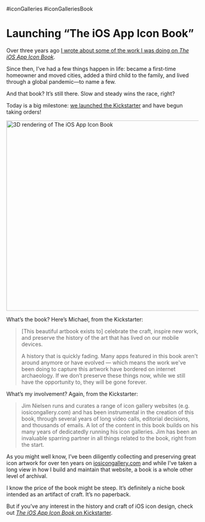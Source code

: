 #iconGalleries #iconGalleriesBook

# Launching “The iOS App Icon Book”

Over three years ago [I wrote about some of the work I was doing on _The iOS App Icon Book_](https://blog.jim-nielsen.com/2018/detecitve-work-for-app-icon-book/).

Since then, I’ve had a few things happen in life: became a first-time homeowner and moved cities, added a third child to the family, and lived through a global pandemic—to name a few.

And that book? It’s still there. Slow and steady wins the race, right?

Today is a big milestone: [we launched the Kickstarter](https://www.kickstarter.com/projects/flarup/867241699) and have begun taking orders! 

<img src="https://cdn.jim-nielsen.com/blog/2021/app-icon-book.jpg" width="700" height="498" alt="3D rendering of The iOS App Icon Book" /> 

What’s the book? Here’s Michael, from the Kickstarter:

> [This beautiful artbook exists to] celebrate the craft, inspire new work, and preserve the history of the art that has lived on our mobile devices.
> 
> A history that is quickly fading. Many apps featured in this book aren't around anymore or have evolved — which means the work we've been doing to capture this artwork have bordered on internet archaeology. If we don’t preserve these things now, while we still have the opportunity to, they will be gone forever.

What’s my involvement? Again, from the Kickstarter:

> Jim Nielsen runs and curates a range of icon gallery websites (e.g. iosicongallery.com) and has been instrumental in the creation of this book, through several years of long video calls, editorial decisions, and thousands of emails. A lot of the content in this book builds on his many years of dedicatedly running his icon galleries. Jim has been an invaluable sparring partner in all things related to the book, right from the start.

As you might well know, I’ve been diligently collecting and preserving great icon artwork for over ten years on [iosicongallery.com](https://www.iosicongallery.com) and while I’ve taken a long view in how I build and maintain that website, a book is a whole other level of archival.

I know the price of the book might be steep. It’s definitely a niche book intended as an artifact of craft. It’s no paperback.

But if you’ve any interest in the history and craft of iOS icon design, check out [_The iOS App Icon Book_ on Kickstarter](https://www.kickstarter.com/projects/flarup/867241699).
